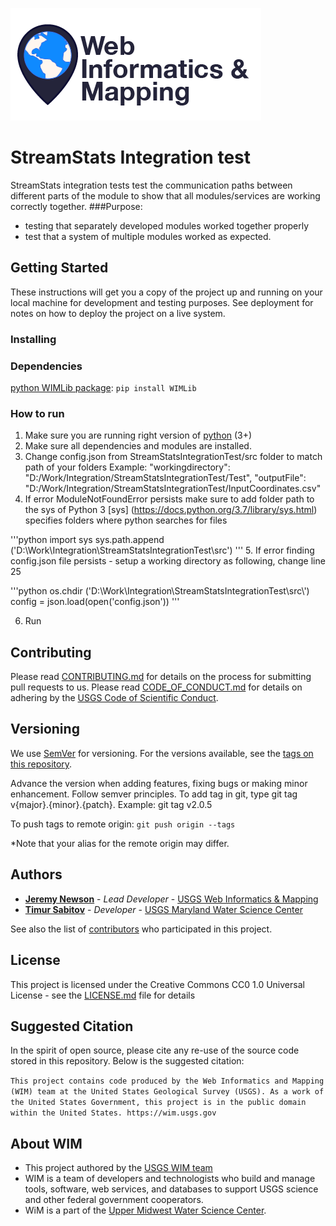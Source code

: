 ![WiM](wimlogo.png)

# StreamStats Integration test

StreamStats integration tests test the communication paths between different parts of the module to show that all modules/services are working correctly together.
###Purpose:
* testing that separately developed modules worked together properly
* test that a system of multiple modules worked as expected.


## Getting Started

These instructions will get you a copy of the project up and running on your local machine for development and testing purposes. See deployment for notes on how to deploy the project on a live system.

### Installing
### Dependencies
[ python WIMLib package](https://pypi.org/project/WIMLib/): `pip install WIMLib`

### How to run
1. Make sure you are running right version of [python](https://www.python.org/downloads/) (3+)
2. Make sure all dependencies and modules are installed.
3. Change config.json from StreamStatsIntegrationTest/src folder to match path of your folders
Example:
  "workingdirectory": "D:/Work/Integration/StreamStatsIntegrationTest/Test",
  "outputFile": "D:/Work/Integration/StreamStatsIntegrationTest/InputCoordinates.csv"
4. If error ModuleNotFoundError persists make sure to add folder path to the sys of Python 3
[sys] (https://docs.python.org/3.7/library/sys.html) specifies folders where python searches for files

'''python
import sys
sys.path.append ('D:\\Work\\Integration\\StreamStatsIntegrationTest\\src')
'''
5. If error finding config.json file persists - setup a working directory as following, change line 25

'''python
os.chdir ('D:\\Work\\Integration\\StreamStatsIntegrationTest\\src\\')
config = json.load(open('config.json'))
'''

6. Run

## Contributing

Please read [CONTRIBUTING.md](CONTRIBUTING.md) for details on the process for submitting pull requests to us. Please read [CODE_OF_CONDUCT.md](CODE_OF_CONDUCT.md) for details on adhering by the [USGS Code of Scientific Conduct](https://www2.usgs.gov/fsp/fsp_code_of_scientific_conduct.asp).

## Versioning

We use [SemVer](http://semver.org/) for versioning. For the versions available, see the [tags on this repository](../../tags). 

Advance the version when adding features, fixing bugs or making minor enhancement. Follow semver principles. To add tag in git, type git tag v{major}.{minor}.{patch}. Example: git tag v2.0.5

To push tags to remote origin: `git push origin --tags`

*Note that your alias for the remote origin may differ.

## Authors

* **[Jeremy Newson](https://www.usgs.gov/staff-profiles/jeremy-k-newson)**  - *Lead Developer* - [USGS Web Informatics & Mapping](https://wim.usgs.gov/)
* **[Timur Sabitov](https://github.com/tim7en)**  - *Developer* - [USGS Maryland Water Science Center](https://www.usgs.gov/centers/md-de-dc-water)

See also the list of [contributors](../../graphs/contributors) who participated in this project.

## License

This project is licensed under the Creative Commons CC0 1.0 Universal License - see the [LICENSE.md](LICENSE.md) file for details

## Suggested Citation

In the spirit of open source, please cite any re-use of the source code stored in this repository. Below is the suggested citation:

`This project contains code produced by the Web Informatics and Mapping (WIM) team at the United States Geological Survey (USGS). As a work of the United States Government, this project is in the public domain within the United States. https://wim.usgs.gov`


## About WIM

* This project authored by the [USGS WIM team](https://wim.usgs.gov)
* WIM is a team of developers and technologists who build and manage tools, software, web services, and databases to support USGS science and other federal government cooperators.
* WiM is a part of the [Upper Midwest Water Science Center](https://www.usgs.gov/centers/wisconsin-water-science-center).

